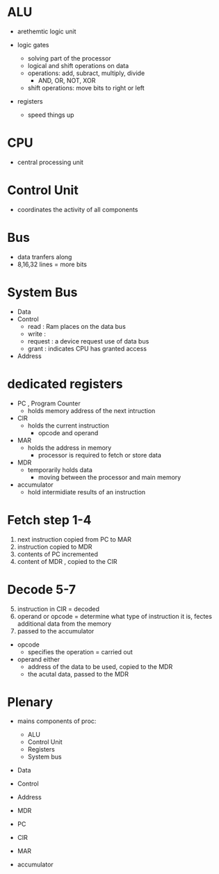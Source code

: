 # ALU
- arethemtic logic unit

- logic gates
    - solving part of the processor
    - logical and shift operations on data
    - operations: add, subract, multiply, divide
        - AND, OR, NOT, XOR
    - shift operations: move bits to right or left

- registers 
    - speed things up

# CPU
- central processing unit

# Control Unit
- coordinates the activity of all components

# Bus
- data tranfers along
- 8,16,32 lines = more bits

# System Bus
- Data
- Control
    - read : Ram places on the data bus
    -  write :
    - request : a device request use of data bus
    - grant : indicates CPU has granted access
- Address

# dedicated registers

- PC , Program Counter
    - holds memory address of the next intruction
- CIR
    - holds the current instruction
        - opcode and operand
- MAR
    - holds the address in memory
        - processor is required to fetch or store data
- MDR
    - temporarily holds data
        - moving between the processor and main memory
- accumulator
    - hold intermidiate results of an instruction


# Fetch step 1-4

1. next instruction copied from PC to MAR
2. instruction copied to MDR
3. contents of PC incremented
4. content of MDR , copied to the CIR

# Decode 5-7

5. instruction in CIR = decoded
6. operand or opcode = determine what type of instruction it is, fectes additional data from the memory 
7. passed to the accumulator

- opcode
    - specifies the operation  = carried out
- operand either
    - address of the data to be used, copied to the MDR
    - the acutal data, passed to the MDR

# Plenary

- mains components of proc:
    - ALU
    - Control Unit
    - Registers
    - System bus

- Data
- Control
- Address

- MDR
- PC
- CIR
- MAR
- accumulator